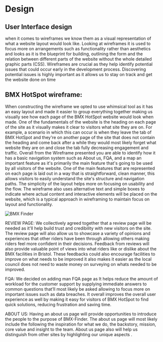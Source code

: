 # Design

## User Interface design

when it comes to wireframes we know them as a visual representation of what a website layout would look like. Looking at 
wireframes it is used to focus more on arrangements such as functionality rather than aesthetics and looks as it is the 
blueprint for building, outlining the form and the relation between different parts of the website without the whole detailed 
graphic parts (CSS). Wireframes are crucial as they help identify potential issues that could occur early in the development process. Discovering potential issues is highly important as it allows us to stay on track and get the website done on time 

BMX HotSpot wireframe:
--
When constructing the wireframe we opted to use whimsical tool as it has an easy layout and made it easier to group everything together making us visually see how each page of the BMX HotSpot website would look when made. One of the fundamentals of the website is the heading on each page of the site as it visually makes it clear to visitors what site they are on. For example, a scenario in which this can occur is when they leave the tab of BMX HotSpot and they're on another page of the site that does not contain the heading and come back after a while they would most likely forget what website they are on and close the tab fully decreasing engagement and traffic. Overall from the Wireframe presented you are able to identify how it has a basic navigation system such as About us, FQA, and a map an important feature as it's primarily the main feature that's going to be used by all visitors of the website. One of the main features that are represented on each page is laid out in a way that is straightforward, clean manner, this allows visitors to easily understand the site's structure and navigation paths. The simplicity of the layout helps more on focusing on usability and the flow. The wireframe also uses alternative text and simple boxes to indicate where actual content and interactive elements will be placed on the website, which is a typical approach in wireframing to maintain focus on layout and functionality.



![BMX Finder](https://github.com/Lobst3rr/DLH-AA/assets/148768725/8745a05a-e40d-452b-84aa-033d49b34422)

REVIEW PAGE: We collectively agreed together that a review page will be needed as it'll help build trust and credibility with new visitors on the site. The review page will also allow us to showcase a variety of opinions and experiences that other riders have been through allowing others  making riders feel more confident in their decisions. Feedback from reviews will also provide valuable point of views into what riders like or dislike about the BMX facilities in Bristol. These feedbacks could also encourage facilities to improve on what needs to be improved it also makes it easier as the local council does not need to waste money on surveying on whats needed to be improved. 


FQA: </b>We decided on adding man FQA page as It helps reduce the amount of workload for the customer support by supplying immediate answers to common questions that’ll most likely be asked allowing to focus more on important issues such as data breaches. It overall improves the overall user experience as well by making it easy for visitors of BMX HotSpot to find quick solutions, reducing frustration and saving time.</b>

ABOUT US: Having an about us page will provide opportunities to introduce the people to the purpose of BMX-Finder. The about us page will most likely include the following the inspiration for what we do, the backstory, mission, core value and insight to the team. About us page also will help us distinguish from other sites by highlighting our unique aspects .
